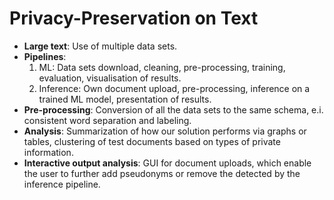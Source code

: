 # Privacy-Preservation on Text
* **Large text**: Use of multiple data sets.
* **Pipelines**:
    1. ML: Data sets download, cleaning, pre-processing, training, evaluation, visualisation of results.
    2. Inference: Own document upload, pre-processing, inference on a trained ML model, presentation of results.
* **Pre-processing**: Conversion of all the data sets to the same schema, e.i. consistent word separation and labeling.
* **Analysis**: Summarization of how our solution performs via graphs or tables, clustering of test documents based on types of private information.
* **Interactive output analysis**: GUI for document uploads, which enable the user to further add pseudonyms or remove the detected by the inference pipeline.
